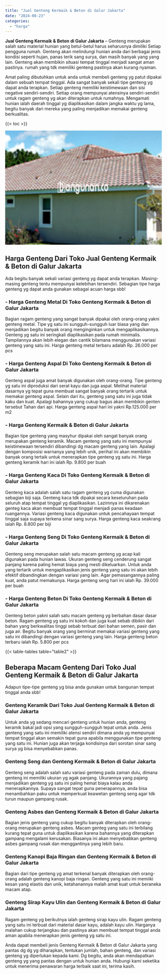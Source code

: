 ```yaml
---
title: "Jual Genteng Kermaik & Beton di Galur Jakarta"
date: "2024-08-23"
categories: 
  - "harga"
---
```


**Jual Genteng Kermaik & Beton di Galur Jakarta** – Genteng merupakan salah satu material hunian yang betul-betul harus seharusnya dimiliki Setiap pengguna rumah. Genteng akan melindungi hunian anda dari berbagai jenis kondisi seperti hujan, panas terik sang surya, dan masih banyak yang yang lain. Genteng akan membikin situasi tempat tinggal menjadi sangat aman pastinya. rumah yang tdk memiliki genteng pastinya akan kurang nyaman.

Amat paling dibutuhkan untuk anda untuk membeli genteng yg patut dipakai dalam sebuah tempat tinggal. Ada sangat banyak sekali tipe genteng yg dapat anda terapkan. Setiap genteng memiliki keistimewaan dan sisi negative sendiri-sendiri. Setiap orang mempunyai atensinya sendiri-sendiri untuk ragam genteng yg akan diterapkan untuk rumahnya. Mengamati hunian ialah daerah tinggal yg diaplikasikan dalam jangka waktu yg lama, begitu banyak dari mereka yang paling menjadikan memakai genteng berkualitas.

{{< toc >}}

![Jual Genteng Kermaik & Beton di Galur Jakarta](/images/genteng-minimalis-murah16.png)

## Harga Genteng Dari Toko Jual Genteng Kermaik & Beton di Galur Jakarta

Ada begitu banyak sekali variasi genteng yg dapat anda terapkan. Masing-masing genteng tentu mempunyai kelebihan tersendiri. Sebagian tipe harga genteng yg dapat anda gunakan sebagai acuan harga sbb!

### \- Harga Genteng Metal Di Toko Genteng Kermaik & Beton di Galur Jakarta

Bagian ragam genteng yang sangat banyak dipakai oleh orang-orang yakni genteng metal. Tipe yg satu ini sungguh-sungguh luar biasa yang dan menjadikan begitu banyak orang menginginkan untuk mengaplikasikannya. Genteng yg satu ini seringkali diaplikasikan pada rumah minimalis. Tampilannya akan lebih elegan dan cantik bilamana menggunakan variasi genteng yang satu ini. Harga genteng metal terbaru adalah Rp. 26.000 per pcs

### \- Harga Genteng Aspal Di Toko Genteng Kermaik & Beton di Galur Jakarta

Genteng aspal juga amat banyak digunakan oleh orang-orang. Tipe genteng yg satu ini diproduksi dari serat kayu dan juga aspal. Melihat material dasarnya yg tepat guna membuat sangat banyak orang tertarik untuk memakai genteng aspal. Selain dari itu, genteng yang satu ini juga tidak kaku dan kuat. Apalagi bahannya yang cukup bagus akan membikin genten tersebut Tahan dari api. Harga genteng aspal hari ini yakni Rp.125.000 per m2

### \- Harga Genteng Kermaik & Beton di Galur Jakarta

Bagian tipe genteng yang masyhur dipakai oleh sangat banyak orang merupakan genteng keramik. Macam genteng yang satu ini mempunyai keistimewaan tersendiri dibandingi dg macam genteng yang lain. Apalagi dengan komposisi warnanya yang lebih unik, perihal ini akan membikin banyak orang tertaik untuk menerapkan tipe genteng yg satu ini. Harga genteng keramik hari ini ialah Rp. 9.800 per buah

### \- Harga Genteng Kaca Di Toko Genteng Kermaik & Beton di Galur Jakarta

Genteng kaca adalah salah satu ragam genteng yg cuma digunakan sebagian biji saja. Genteng kaca tdk dipakai secara keseluruhan pada seluruh atap tempat tinggal yg diaplikasikan. Lazimnya ini dikarenakan genteg kaca akan membuat tempat tinggal menjadi panas keadaan ruangannya. Variasi genteng kaca digunakan untuk pencahayaan tempat tinggal saja supaya terkena sinar sang surya. Harga genteng kaca seakrang ialah Rp. 8.800 per biji

### \- Harga Genteng Seng Di Toko Genteng Kermaik & Beton di Galur Jakarta

Genteng seng merupakan salah satu macam genteng yg acap kali digunakan pada hunian lawas. Ukuran genteng seng cenderung sangat panjang karena paling hemat biaya yang mesti dikeluarkan. Untuk anda yang tertarik untuk mengaplikasikan jenis genteng yang satu ini akan lebih efektif dibandingkan dengan variasi yang lain. Agar pemasangannya paling kuat, anda patut memakunya. Harga genteng seng hari ini ialah Rp. 39.000 per buah

### \- Harga Genteng Beton Di Toko Genteng Kermaik & Beton di Galur Jakarta

Genteng beton yakni salah satu macam genteng yg berbahan dasar dasar beton. Ragam genteng yg satu ini kokoh dan juga kuat sebab dibikin dari bahan yang berkwalitas tinggi sebab terbuat dari bahan semen, pasir dan juga air. Begitu banyak orang yang berminat memakai variasi genteng yang satu ini dibandingi dengan variasi genteng yang lain. Harga genteng beton terbaru ialah Rp. 5.800 per pcs

{{< table-tables table="table2" >}}

## Beberapa Macam Genteng Dari Toko Jual Genteng Kermaik & Beton di Galur Jakarta

Adapun tipe-tipe genteng yg bisa anda gunakan untuk bangunan tempat tinggal anda sbb!

### Genteng Keramik Dari Toko Jual Genteng Kermaik & Beton di Galur Jakarta

Untuk anda yg sedang mencari genteng untuk hunian anda, genteng keramik bakal jadi opsi yang sungguh-sungguh tepat untuk anda. Jenis genteng yang satu ini memiliki atensi sendiri dimana anda yg mempunyai tempat tinggal akan semakin tepat guna apabila menggunakan tipe genteng yang satu ini. Hunian juga akan terjaga kondisinya dari sorotan sinar sang surya yg bisa menyebabkan panas.

### Genteng Seng dan Genteng Kermaik & Beton di Galur Jakarta

Genteng seng adalah salah satu variasi genteng pada zaman dulu, dimana genteng ini memiliki ukuran yg agak panjang. Ukurannya yang pajang menjadikan genteng yg satu ini paling hemat biaya kalau anda menerapkannya. Supaya sangat tepat guna penerapannya, anda bisa menambahkan paku untuk memperkuat keawetan genteng seng agar tdk turun maupun gampang rusak.

### Genteng Asbes dan Genteng Kermaik & Beton di Galur Jakarta

Bagian jenis genteng yang cukup begitu banyak diterapkan oleh orang-orang merupakan genteng asbes. Macam genteg yang satu ini terbilang kurang tepat guna untuk diaplikasikan karena bahannya yang diterapkan gampang mengalami kerusakan. Biasanya ini akan menyebabkan genteng asbes gampang rusak dan menggantinya yang lebih baru.

### Genteng Kanopi Baja Ringan dan Genteng Kermaik & Beton di Galur Jakarta

Bagian dari tipe genteng yg amat terkenal banyak diterapkan oleh orang-orang adalah genteng kanopi baja ringan. Genteng yang satu ini memiiki kesan yang elastis dan unik, ketahanannya malah amat kuat untuk beraneka macam atap.

### Genteng Sirap Kayu Ulin dan Genteng Kermaik & Beton di Galur Jakarta

Ragam genteng yg berikutnya ialah genteng sirap kayu ulin. Ragam genteng yang satu ini terbuat dari material dasar kayu, adalah kayu ulin. Harganya malahan cukup terjangkau dan pastinya akan membuat tempat tinggal anda aman apabila menerapkan jenis genteng yg satu ini.

Anda dapat membeli jenis Genteng Kermaik & Beton di Galur Jakarta yang pantas dg dg yg diharapkan, tentukan jumlah, bahan genteng, dan variasi genteng yg diperlukan kepada kami. Dg begitu, anda akan mendapatkan genteng yg yang pantas dengan untuk hunian anda. Hubungi kami seketika untuk menerima penawaran harga terbaik saat ini, terima kasih.
